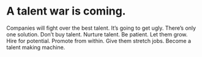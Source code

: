 # A talent war is coming.

Companies will fight over the best talent.
It’s going to get ugly.
There’s only one solution.
Don’t buy talent.
Nurture talent.
Be patient.
Let them grow.
Hire for potential.
Promote from within.
Give them stretch jobs.
Become a talent making machine.
